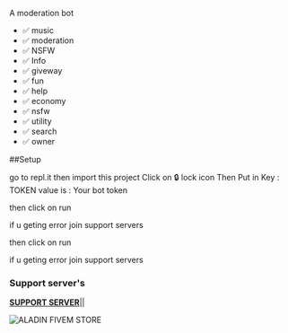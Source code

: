 A moderation bot
- ✅ music 
- ✅ moderation 
- ✅ NSFW 
- ✅ Info
- ✅ giveway
- ✅ fun
- ✅ help
- ✅ economy 
- ✅ nsfw 
- ✅ utility   
- ✅ search
- ✅ owner


##Setup 



go to repl.it
then import this project
Click on 🔒 lock icon
Then Put in Key : TOKEN
value is : Your bot token

then click on run

if u geting error join support servers 


then click on run

if u geting error join support servers 

### Support server's 

**[SUPPORT SERVER](https://dsc.gg/AVPEV9t695)**||

<img src="https://media.discordapp.net/attachments/960524367643705395/968530140894199828/707f1f212bc2ddb7f7ba11a996e207321d2b8e03.jpeg?width=1440&height=126" alt="ALADIN FIVEM STORE" />
